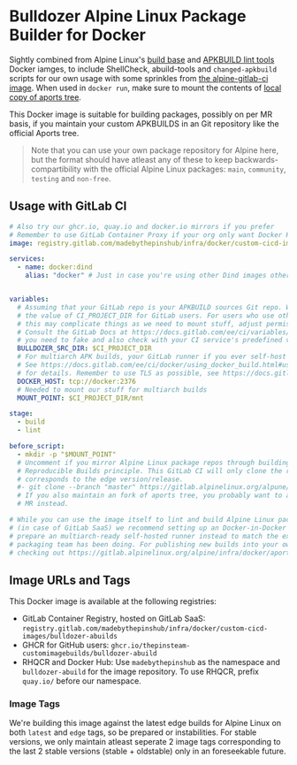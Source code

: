 # Bulldozer Alpine Linux Package Builder for Docker

Sightly combined from Alpine Linux's [build base](https://gitlab.alpinelinux.org/alpine/infra/docker/build-base) and [APKBUILD lint tools](https://gitlab.alpinelinux.org/alpine/infra/docker/apkbuild-lint-tools) Docker iamges,
to include ShellCheck, abuild-tools and `changed-apkbuild` scripts for our own usage with some sprinkles from [the alpine-gitlab-ci image](https://gitlab.alpinelinux.org/alpine/infra/docker/alpine-gitlab-ci). When used in `docker run`, make sure to mount the contents
of [local copy of aports tree](https://gitlab.alpinelinux.org/alpine/aports).

This Docker image is suitable for building packages, possibly on per MR basis, if you maintain your custom APKBUILDS in an Git repository
like the official Aports tree.

> Note that you can use your own package repository for Alpine here, but the format should have atleast any of these to keep backwards-compartibility with
the official Alpine Linux packages: `main`, `community`, `testing` and `non-free`.

## Usage with GitLab CI

```yml
# Also try our ghcr.io, quay.io and docker.io mirrors if you prefer
# Remember to use GitLab Container Proxy if your org only want Docker Hub
image: registry.gitlab.com/madebythepinshub/infra/docker/custom-cicd-images/bulldozer-abuilds

services:
  - name: docker:dind
    alias: "docker" # Just in case you're using other Dind images other that the official ones


variables:
  # Assuming that your GitLab repo is your APKBUILD sources Git repo. When this is unset, it will rely on
  # the value of CI_PROJECT_DIR for GitLab users. For users who use other CI/CD service such as GitHub Actions,
  # this may complicate things as we need to mount stuff, adjust permissions, and even fake GitLab CI environment.
  # Consult the GitLab Docs at https://docs.gitlab.com/ee/ci/variables/predefined_variables.html on what variables
  # you need to fake and also check with your CI service's predefined variables too.
  BULLDOZER_SRC_DIR: $CI_PROJECT_DIR
  # For multiarch APK builds, your GitLab runner if you ever self-host runners, requires to be an Docker executor.
  # See https://docs.gitlab.com/ee/ci/docker/using_docker_build.html#use-the-docker-executor-with-the-docker-image-docker-in-docker
  # for details. Remember to use TLS as possible, see https://docs.gitlab.com/ee/ci/docker/using_docker_build.html#tls-enabled.
  DOCKER_HOST: tcp://docker:2376
  # Needed to mount our stuff for multiarch builds
  MOUNT_POINT: $CI_PROJECT_DIR/mnt

stage:
  - build
  - lint

before_script:
  - mkdir -p "$MOUNT_POINT"
  # Uncomment if you mirror Alpine Linux package repos through building from source, following the
  # Reproducible Builds principle. This GitLab CI will only clone the repo with only the master branch, which
  # corresponds to the edge version/release. 
  #- git clone --branch "master" https://gitlab.alpinelinux.org/alpune/aports $MOUNT_POINT/aports
  # If you also maintain an fork of aports tree, you probably want to also do that too, but please do an regular
  # MR instead.

# While you can use the image itself to lint and build Alpine Linux packages in same arch as the runner,
# (in case of GitLab SaaS) we recommend setting up an Docker-in-Docker setup and use 'docker run' or
# prepare an multiarch-ready self-hosted runner instead to match the expected behavior on what Alpine
# packaging team has been doing. For publishing new builds into your own package repository, you may consider
# checking out https://gitlab.alpinelinux.org/alpine/infra/docker/aports-build instead.
```

## Image URLs and Tags

This Docker image is available at the following registries:

* GitLab Container Registry, hosted on GitLab SaaS: `registry.gitlab.com/madebythepinshub/infra/docker/custom-cicd-images/bulldozer-abuilds`
* GHCR for GitHub users: `ghcr.io/thepinsteam-customimagebuilds/bulldozer-abuild`
* RHQCR and Docker Hub: Use `madebythepinshub` as the namespace and `bulldozer-abuild` for the image repository. To use RHQCR, prefix `quay.io/`
before our namespace.

### Image Tags

We're building this image against the latest edge builds for Alpine Linux on both `latest` and `edge` tags, so be prepared or instabilities.
For stable versions, we only maintain atleast seperate 2 image tags corresponding to the last 2 stable versions (stable + oldstable) only in
an foreseekable future.
